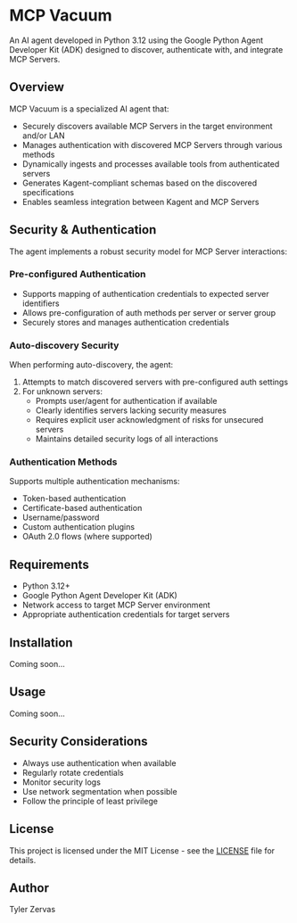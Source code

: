# MCP Vacuum

An AI agent developed in Python 3.12 using the Google Python Agent Developer Kit (ADK) designed to discover, authenticate with, and integrate MCP Servers.

## Overview

MCP Vacuum is a specialized AI agent that:
- Securely discovers available MCP Servers in the target environment and/or LAN
- Manages authentication with discovered MCP Servers through various methods
- Dynamically ingests and processes available tools from authenticated servers
- Generates Kagent-compliant schemas based on the discovered specifications
- Enables seamless integration between Kagent and MCP Servers

## Security & Authentication

The agent implements a robust security model for MCP Server interactions:

### Pre-configured Authentication
- Supports mapping of authentication credentials to expected server identifiers
- Allows pre-configuration of auth methods per server or server group
- Securely stores and manages authentication credentials

### Auto-discovery Security
When performing auto-discovery, the agent:
1. Attempts to match discovered servers with pre-configured auth settings
2. For unknown servers:
   - Prompts user/agent for authentication if available
   - Clearly identifies servers lacking security measures
   - Requires explicit user acknowledgment of risks for unsecured servers
   - Maintains detailed security logs of all interactions

### Authentication Methods
Supports multiple authentication mechanisms:
- Token-based authentication
- Certificate-based authentication
- Username/password
- Custom authentication plugins
- OAuth 2.0 flows (where supported)

## Requirements

- Python 3.12+
- Google Python Agent Developer Kit (ADK)
- Network access to target MCP Server environment
- Appropriate authentication credentials for target servers

## Installation

Coming soon...

## Usage

Coming soon...

## Security Considerations

- Always use authentication when available
- Regularly rotate credentials
- Monitor security logs
- Use network segmentation when possible
- Follow the principle of least privilege

## License

This project is licensed under the MIT License - see the [LICENSE](LICENSE) file for details.

## Author

Tyler Zervas

